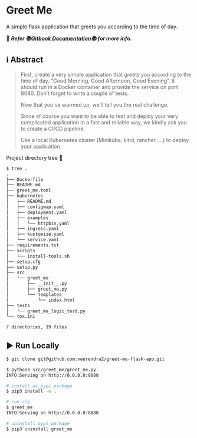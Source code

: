 # Greet Me
A simple flask application that greets you according to the time of day.

:diamond_shape_with_a_dot_inside: _**Refer :books:[Gitbook Documentation](https://dust6765.gitbook.io/greet-me-app-documentation/):books: for more info.**_

## :information_source: Abstract
> First, create a very simple application that greets you according to the time of day. “Good Morning, Good Afternoon, Good Evening”. It should run in a Docker container and provide the service on port 8080. Don’t forget to write a couple of tests.
>
> Now that you've warmed up, we’ll tell you the real challenge.
>
> Since of course you want to be able to test and deploy your very complicated application in a fast and reliable way, we kindly ask you to create a CI/CD pipeline.
>
> Use a local Kubernetes cluster (Minikube, kind, rancher,....) to deploy your application.

Project directory tree :evergreen_tree:
```bash
$ tree .
.
├── Dockerfile
├── README.md
├── greet_me.toml
├── kubernetes
│   ├── README.md
│   ├── configmap.yaml
│   ├── deployment.yaml
│   ├── examples
│   │   └── httpbin.yaml
│   ├── ingress.yaml
│   ├── kustomize.yaml
│   └── service.yaml
├── requirements.txt
├── scripts
│   └── install-tools.sh
├── setup.cfg
├── setup.py
├── src
│   └── greet_me
│       ├── __init__.py
│       ├── greet_me.py
│       └── templates
│           └── index.html
├── tests
│   └── greet_me_logic_test.py
└── tox.ini

7 directories, 19 files
```

## :arrow_forward: Run Locally
```bash
$ git clone git@github.com:veerendra2/greet-me-flask-app.git

$ python3 src/greet_me/greet_me.py
INFO:Serving on http://0.0.0.0:8080

# install as pypi package
$ pip3 install -e .

# run cli
$ greet_me
INFO:Serving on http://0.0.0.0:8080

# uninstall pypi package
$ pip3 uninstall greet_me
```
